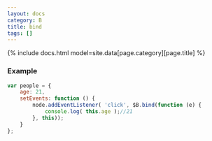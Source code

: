 ```yaml
---
layout: docs
category: B
title: bind
tags: []
---
```


{% include docs.html model=site.data[page.category][page.title] %}

### Example
```js
var people = {
    age: 21,
    setEvents: function () {
        node.addEventListener( 'click', $B.bind(function (e) {
            console.log( this.age );//21
        }, this));
    }
};
```
